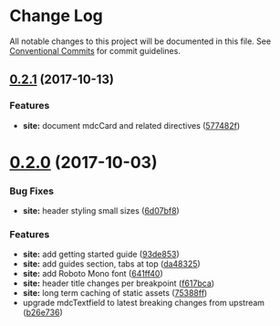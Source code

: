 # Change Log

All notable changes to this project will be documented in this file.
See [Conventional Commits](https://conventionalcommits.org) for commit guidelines.

<a name="0.2.1"></a>
## [0.2.1](https://bitbucket.org/src-zone/material/compare/v0.2.0...v0.2.1) (2017-10-13)


### Features

* **site:** document mdcCard and related directives ([577482f](https://bitbucket.org/src-zone/material/commits/577482f))




<a name="0.2.0"></a>
# [0.2.0](https://bitbucket.org/src-zone/material/compare/v0.1.4...v0.2.0) (2017-10-03)


### Bug Fixes

* **site:** header styling small sizes ([6d07bf8](https://bitbucket.org/src-zone/material/commits/6d07bf8))


### Features

* **site:** add getting started guide ([93de853](https://bitbucket.org/src-zone/material/commits/93de853))
* **site:** add guides section, tabs at top ([da48325](https://bitbucket.org/src-zone/material/commits/da48325))
* **site:** add Roboto Mono font ([641ff40](https://bitbucket.org/src-zone/material/commits/641ff40))
* **site:** header title changes per breakpoint ([f617bca](https://bitbucket.org/src-zone/material/commits/f617bca))
* **site:** long term caching of static assets ([75388ff](https://bitbucket.org/src-zone/material/commits/75388ff))
* upgrade mdcTextfield to latest breaking changes from upstream ([b26e736](https://bitbucket.org/src-zone/material/commits/b26e736))
